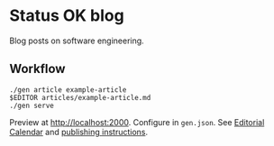 # Status OK blog

Blog posts on software engineering.

## Workflow

```
./gen article example-article
$EDITOR articles/example-article.md
./gen serve
```

Preview at <http://localhost:2000>.
Configure in `gen.json`.
See [Editorial Calendar][cal]
and [publishing instructions][publish].

[cal]: https://github.com/statusok/statusok/projects/3?fullscreen=true
[publish]: ../gen#publish

